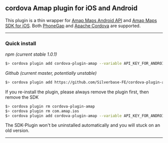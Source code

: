 ## cordova Amap plugin for iOS and Android

This plugin is a thin wrapper for [Amap Maps Android API](https://lbs.amap.com/api/android-sdk/summary/) and [Amap Maps SDK for iOS](https://lbs.amap.com/api/ios-sdk/summary/).
Both [PhoneGap](http://phonegap.com/) and [Apache Cordova](http://cordova.apache.org/) are supported.

-----

### Quick install

*npm (current stable 1.0.1)*
```bash
$> cordova plugin add cordova-plugin-amap --variable API_KEY_FOR_ANDROID="YOUR_ANDROID_API_KEY_IS_HERE" --variable API_KEY_FOR_IOS="YOUR_IOS_API_KEY_IS_HERE"
```

*Github (current master, potentially unstable)*
```bash
$> cordova plugin add https://github.com/Silverbase-FE/cordova-plugin-amap --variable API_KEY_FOR_ANDROID="YOUR_ANDROID_API_KEY_IS_HERE" --variable API_KEY_FOR_IOS="YOUR_IOS_API_KEY_IS_HERE"
```

If you re-install the plugin, please always remove the plugin first, then remove the SDK

```bash
$> cordova plugin rm cordova-plugin-amap
$> cordova plugin rm com.amap.ios
$> cordova plugin add cordova-plugin-amap --variable API_KEY_FOR_ANDROID="YOUR_ANDROID_API_KEY_IS_HERE" --variable API_KEY_FOR_IOS="YOUR_IOS_API_KEY_IS_HERE"
```

The SDK-Plugin won't be uninstalled automatically and you will stuck on an old version.

-----

